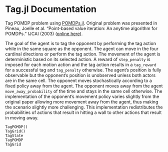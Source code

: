 # Tag.jl Documentation

Tag POMDP problem using [POMDPs.jl](https://github.com/JuliaPOMDP/POMDPs.jl). Original problem was presented in Pineau, Joelle et al. “Point-based value iteration: An anytime algorithm for POMDPs.” IJCAI (2003) ([online here](https://www.ijcai.org/Proceedings/03/Papers/147.pdf)).

The goal of the agent is to tag the opponent by performing the tag action while in the same square as the opponent. The agent can move in the four cardinal directions or perform the tag action. The movement of the agent is deterministic based on its selected action. A reward of `step_penalty` is imposed for each motion action and the tag action results in a `tag_reward` for a successful tag and `tag_penalty` otherwise. The agent’s position is fully observable but the opponent’s position is unobserved unless both actors are in the same cell. The opponent moves stochastically according to a fixed policy away from the agent. The opponent moves away from the agent `move_away_probability` of the time and stays in the same cell otherwise. The implementation of the opponent’s movement policy varies slightly from the original paper allowing more movement away from the agent, thus making the scenario slightly more challenging. This implementation redistributes the probabilities of actions that result in hitting a wall to other actions that result in moving away.

```@docs
TagPOMDP()
TagGrid()
TagState
TagPOMDP
TagGrid
```